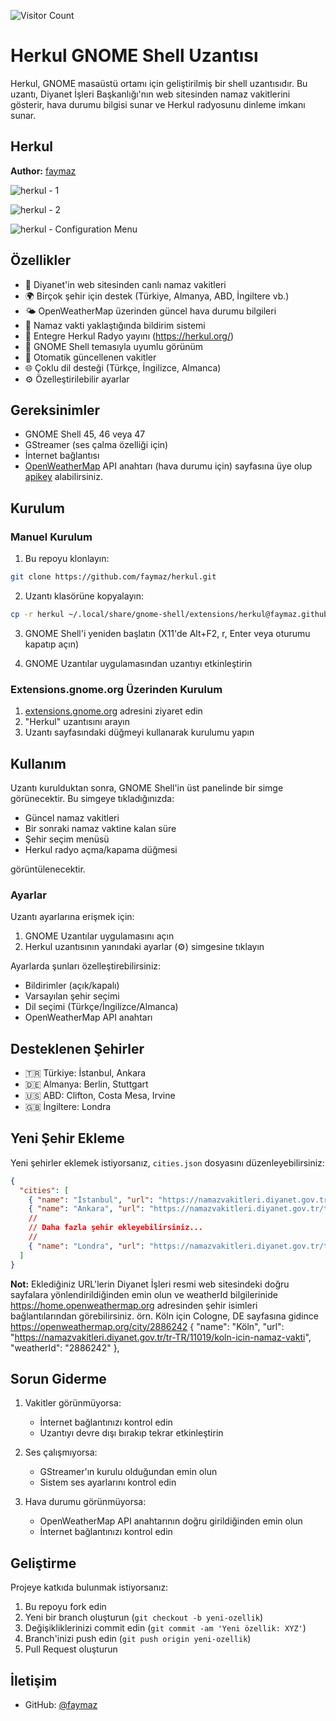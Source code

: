 ![Visitor Count](https://visitor-badge.laobi.icu/badge?page_id=faymaz.herkul)

# Herkul GNOME Shell Uzantısı

Herkul, GNOME masaüstü ortamı için geliştirilmiş bir shell uzantısıdır. Bu uzantı, Diyanet İşleri Başkanlığı'nın web sitesinden namaz vakitlerini gösterir, hava durumu bilgisi sunar ve Herkul radyosunu dinleme imkanı sunar.


## Herkul

**Author:** [faymaz](https://github.com/faymaz)


![herkul - 1](img/herkul_1.png)

![herkul - 2](img/herkul_2.png)

![herkul - Configuration Menu](img/config_menu.png)


## Özellikler

- 🕌 Diyanet'in web sitesinden canlı namaz vakitleri
- 🌍 Birçok şehir için destek (Türkiye, Almanya, ABD, İngiltere vb.)
- 🌤️ OpenWeatherMap üzerinden güncel hava durumu bilgileri
- 🔔 Namaz vakti yaklaştığında bildirim sistemi
- 🎵 Entegre Herkul Radyo yayını (https://herkul.org/)
- 🎨 GNOME Shell temasıyla uyumlu görünüm
- 🔄 Otomatik güncellenen vakitler
- 🌐 Çoklu dil desteği (Türkçe, İngilizce, Almanca)
- ⚙️ Özelleştirilebilir ayarlar

## Gereksinimler

- GNOME Shell 45, 46 veya 47
- GStreamer (ses çalma özelliği için)
- İnternet bağlantısı
- [OpenWeatherMap](https://home.openweathermap.org) API anahtarı (hava durumu için) sayfasına üye olup [apikey](https://home.openweathermap.org/api_keys) alabilirsiniz.

## Kurulum

### Manuel Kurulum

1. Bu repoyu klonlayın:
```bash
git clone https://github.com/faymaz/herkul.git
```

2. Uzantı klasörüne kopyalayın:
```bash
cp -r herkul ~/.local/share/gnome-shell/extensions/herkul@faymaz.github.com
```

3. GNOME Shell'i yeniden başlatın (X11'de Alt+F2, r, Enter veya oturumu kapatıp açın)

4. GNOME Uzantılar uygulamasından uzantıyı etkinleştirin

### Extensions.gnome.org Üzerinden Kurulum

1. [extensions.gnome.org](https://extensions.gnome.org) adresini ziyaret edin
2. "Herkul" uzantısını arayın
3. Uzantı sayfasındaki düğmeyi kullanarak kurulumu yapın

## Kullanım

Uzantı kurulduktan sonra, GNOME Shell'in üst panelinde bir simge görünecektir. Bu simgeye tıkladığınızda:

- Güncel namaz vakitleri
- Bir sonraki namaz vaktine kalan süre
- Şehir seçim menüsü
- Herkul radyo açma/kapama düğmesi

görüntülenecektir.

### Ayarlar

Uzantı ayarlarına erişmek için:

1. GNOME Uzantılar uygulamasını açın
2. Herkul uzantısının yanındaki ayarlar (⚙️) simgesine tıklayın

Ayarlarda şunları özelleştirebilirsiniz:
- Bildirimler (açık/kapalı)
- Varsayılan şehir seçimi
- Dil seçimi (Türkçe/İngilizce/Almanca)
- OpenWeatherMap API anahtarı

## Desteklenen Şehirler

- 🇹🇷 Türkiye: İstanbul, Ankara
- 🇩🇪 Almanya: Berlin, Stuttgart
- 🇺🇸 ABD: Clifton, Costa Mesa, Irvine
- 🇬🇧 İngiltere: Londra

## Yeni Şehir Ekleme

Yeni şehirler eklemek istiyorsanız, `cities.json` dosyasını düzenleyebilirsiniz:

```json
{
  "cities": [
    { "name": "İstanbul", "url": "https://namazvakitleri.diyanet.gov.tr/tr-TR/9541/prayer-time-for-istanbul", "weatherId": "745044" },
    { "name": "Ankara", "url": "https://namazvakitleri.diyanet.gov.tr/tr-TR/9206/prayer-time-for-ankara", "weatherId": "323786" },
    //
    // Daha fazla şehir ekleyebilirsiniz...
    //
    { "name": "Londra", "url": "https://namazvakitleri.diyanet.gov.tr/tr-TR/14096/londra-icin-namaz-vakti", "weatherId": "2643743" }
  ]
}
```

**Not:** Eklediğiniz URL'lerin Diyanet İşleri resmi web sitesindeki doğru sayfalara yönlendirildiğinden emin olun ve weatherId bilgilerinide https://home.openweathermap.org adresinden şehir isimleri bağlantılarından görebilirsiniz. örn. Köln için Cologne, DE sayfasına gidince https://openweathermap.org/city/2886242
{ "name": "Köln", "url": "https://namazvakitleri.diyanet.gov.tr/tr-TR/11019/koln-icin-namaz-vakti", "weatherId": "2886242" },


## Sorun Giderme

1. Vakitler görünmüyorsa:
   - İnternet bağlantınızı kontrol edin
   - Uzantıyı devre dışı bırakıp tekrar etkinleştirin

2. Ses çalışmıyorsa:
   - GStreamer'ın kurulu olduğundan emin olun
   - Sistem ses ayarlarını kontrol edin

3. Hava durumu görünmüyorsa:
   - OpenWeatherMap API anahtarının doğru girildiğinden emin olun
   - İnternet bağlantınızı kontrol edin


## Geliştirme

Projeye katkıda bulunmak istiyorsanız:

1. Bu repoyu fork edin
2. Yeni bir branch oluşturun (`git checkout -b yeni-ozellik`)
3. Değişikliklerinizi commit edin (`git commit -am 'Yeni özellik: XYZ'`)
4. Branch'inizi push edin (`git push origin yeni-ozellik`)
5. Pull Request oluşturun

## İletişim

- GitHub: [@faymaz](https://github.com/faymaz)

